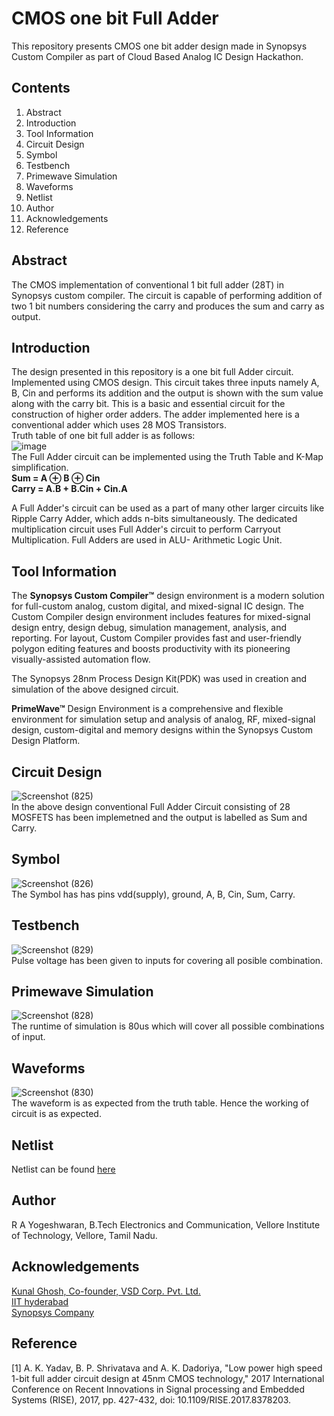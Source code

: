 # CMOS one bit Full Adder 
This repository presents CMOS one bit adder design made in Synopsys Custom Compiler as part of Cloud Based Analog IC Design Hackathon. 
## Contents
1. Abstract 
2. Introduction
3. Tool Information
5. Circuit Design
6. Symbol
7. Testbench
8. Primewave Simulation
9. Waveforms
10. Netlist
11. Author 
12. Acknowledgements
13. Reference
## Abstract
The CMOS implementation of conventional 1 bit full adder (28T) in Synopsys custom compiler. The circuit is capable of performing addition of two 1 bit numbers considering the carry and produces the sum and carry as output.
## Introduction
The design presented in this repository is a one bit full Adder circuit. Implemented using CMOS design. This circuit takes three inputs namely A, B, Cin and performs its addition and the output is shown with the sum value along with the carry bit. This is a basic and essential circuit for the construction of higher order adders. The adder implemented here is a conventional adder which uses 28 MOS Transistors.  
Truth table of one bit full adder is as follows:  
![image](https://user-images.githubusercontent.com/56624086/156185340-c69b3af7-51a9-4cfc-a404-733eb6f997df.png)  
The Full Adder circuit can be implemented using the Truth Table and K-Map simplification.  
**Sum = A ⊕ B ⊕ Cin  
Carry = A.B + B.Cin + Cin.A**  
  
A Full Adder's circuit can be used as a part of many other larger circuits like Ripple Carry Adder, which adds n-bits simultaneously. The dedicated multiplication circuit uses Full Adder's circuit to perform Carryout Multiplication. Full Adders are used in ALU- Arithmetic Logic Unit.

## Tool Information
The **Synopsys Custom Compiler™** design environment is a modern solution for full-custom analog, custom digital, and mixed-signal IC design. The Custom Compiler design environment includes features for mixed-signal design entry, design debug, simulation management, analysis, and reporting. For layout, Custom Compiler provides fast and user-friendly polygon editing features and boosts productivity with its pioneering visually-assisted automation flow.  
  
The Synopsys 28nm Process Design Kit(PDK) was used in creation and simulation of the above designed circuit.  
  
**PrimeWave™** Design Environment is a comprehensive and flexible environment for simulation setup and analysis of analog, RF, mixed-signal design, custom-digital and memory designs within the Synopsys Custom Design Platform. 

## Circuit Design
![Screenshot (825)](https://user-images.githubusercontent.com/56624086/156175274-59325739-9528-48a1-9107-e1c23cdb9b8e.png)  
In the above design conventional Full Adder Circuit consisting of 28 MOSFETS has been implemetned and the output is labelled as Sum and Carry.  
## Symbol
![Screenshot (826)](https://user-images.githubusercontent.com/56624086/156175416-094231b1-524e-4557-9ea3-1231ed8a8f56.png)  
The Symbol has has pins vdd(supply), ground, A, B, Cin, Sum, Carry.   
## Testbench
![Screenshot (829)](https://user-images.githubusercontent.com/56624086/156175469-5337f4a7-eb14-47ac-9f3d-cf2e4cadcea8.png)  
Pulse voltage has been given to inputs for covering all posible combination. 
## Primewave Simulation
![Screenshot (828)](https://user-images.githubusercontent.com/56624086/156175502-ec6e0229-136f-41ac-b759-034dee84cf68.png)  
The runtime of simulation is 80us which will cover all possible combinations of input.  
## Waveforms
![Screenshot (830)](https://user-images.githubusercontent.com/56624086/156175537-68098ec0-d93d-41a4-9f88-030cac1846ae.png)  
The waveform is as expected from the truth table. Hence the working of circuit is as expected.  
## Netlist
Netlist can be found [here](https://github.com/RAYogeshwaran/Full_Adder_CMOS/blob/main/netlist.txt)
## Author 
R A Yogeshwaran, B.Tech Electronics and Communication, Vellore Institute of Technology, Vellore, Tamil Nadu.
## Acknowledgements
[Kunal Ghosh, Co-founder, VSD Corp. Pvt. Ltd.](https://www.linkedin.com/in/kunal-ghosh-vlsisystemdesign-com-28084836/)  
[IIT hyderabad](https://iith.ac.in/)  
[Synopsys Company](https://www.synopsys.com/)
## Reference
[1] A. K. Yadav, B. P. Shrivatava and A. K. Dadoriya, "Low power high speed 1-bit full adder circuit design at 45nm CMOS technology," 2017 International Conference on Recent Innovations in Signal processing and Embedded Systems (RISE), 2017, pp. 427-432, doi: 10.1109/RISE.2017.8378203.
